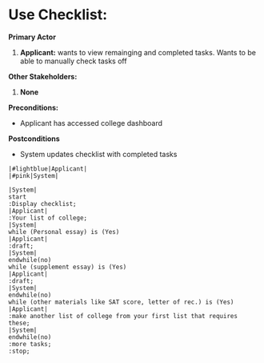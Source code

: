 # Use Checklist:
**Primary Actor**
1. **Applicant:** wants to view remainging and completed tasks. Wants to be able to manually check tasks off 

**Other Stakeholders:**
1. **None**

**Preconditions:**
* Applicant has accessed college dashboard

**Postconditions**
* System updates checklist with completed tasks

```plantuml
|#lightblue|Applicant|
|#pink|System|

|System|
start
:Display checklist;
|Applicant|
:Your list of college;
|System|
while (Personal essay) is (Yes)
|Applicant|
:draft;
|System|
endwhile(no)
while (supplement essay) is (Yes)
|Applicant|
:draft;
|System|
endwhile(no)
while (other materials like SAT score, letter of rec.) is (Yes)
|Applicant|
:make another list of college from your first list that requires these;
|System|
endwhile(no)
:more tasks;
:stop;





```
